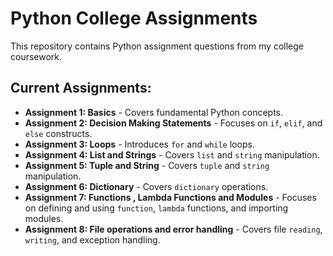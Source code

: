 # Python College Assignments

This repository contains Python assignment questions from my college coursework.

## Current Assignments:
- **Assignment 1: Basics** - Covers fundamental Python concepts.
- **Assignment 2: Decision Making Statements** - Focuses on ` if `, `elif`, and `else` constructs.
- **Assignment 3: Loops** - Introduces `for` and `while` loops.
- **Assignment 4: List and Strings** - Covers `list` and `string` manipulation.
- **Assignment 5: Tuple and String** - Covers `tuple` and `string` manipulation.
- **Assignment 6: Dictionary** - Covers `dictionary` operations.
- **Assignment 7: Functions , Lambda Functions and Modules** - Focuses on defining and using `function`, `lambda` functions, and importing modules.
- **Assignment 8: File operations and error handling** - Covers file `reading`, `writing`, and exception handling.